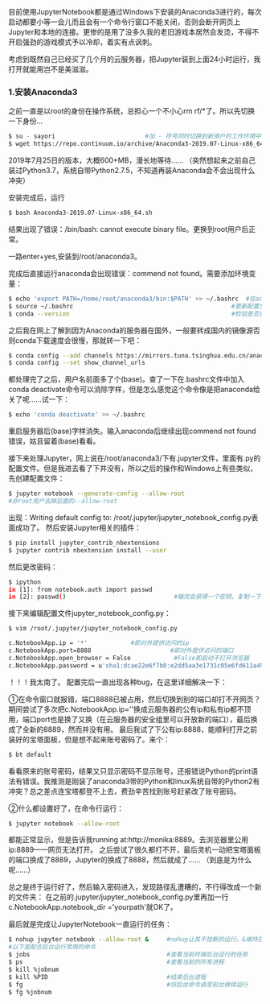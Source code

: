 ﻿目前使用JupyterNotebook都是通过Windows下安装的Anaconda3进行的，每次启动都要小等一会儿而且会有一个命令行窗口不能关闭，否则会断开网页上Jupyter和本地的连接。更惨的是用了没多久我的老旧游戏本居然会发烫，不得不开启强劲的游戏模式予以冷却，着实有点讽刺。

考虑到既然自己已经买了几个月的云服务器，把Jupyter装到上面24小时运行，我打开就能用岂不是美滋滋。

### 1.安装Anaconda3
之前一直是以root的身份在操作系统，总担心一个不小心rm rf/*了。所以先切换一下身份...
```Bash
$ su - sayori                         #加 - 符号同时切换到新用户的工作环境中
$ wget https://repo.continuum.io/archive/Anaconda3-2019.07-Linux-x86_64.sh
```
2019年7月25日的版本，大概600+MB，漫长地等待……
（突然想起来之前自己装过Python3.7，系统自带Python2.7.5，不知道再装Anaconda会不会出现什么冲突）

安装完成后，运行
```Bash
$ bash Anaconda3-2019.07-Linux-x86_64.sh
```
结果出现了错误：/bin/bash: cannot execute binary file。更换到root用户后正常。

一路enter+yes,安装到/root/anaconda3。

完成后直接运行anaconda会出现错误：commend not found。需要添加环境变量：
```Bash
$ echo 'export PATH=/home/root/anaconda3/bin:$PATH' >> ~/.bashrc  #在anaconda的bin目录加入PATH
$ source ~/.bashrc                                    		  #更新配置文件
$ conda --version                                     		  #检验是否安装成功
```

之后我在网上了解到因为Anaconda的服务器在国外，一般要转成国内的镜像源否则conda下载速度会很慢，那就转一下吧：
```Bash
$ conda config --add channels https://mirrors.tuna.tsinghua.edu.cn/anaconda/pkgs/free/
$ conda config --set show_channel_urls
```
都处理完了之后，用户名前面多了个(base)。查了一下在.bashrc文件中加入conda deactivate命令可以消除字样，但是怎么感觉这个命令像是把anaconda给关了呢……试一下：
```Bash
$ echo 'conda deactivate' >> ~/.bashrc
```
重启服务器后(base)字样消失。输入anaconda后继续出现commend not found错误，姑且留着(base)看看。

接下来处理Jupyter，网上说在/root/anaconda3/下有.jupyter文件，里面有.py的配置文件。但是我进去看了下并没有，所以之后的操作和Windows上有些类似，先创建配置文件：
```Bash
$ jupyter notebook --generate-config --allow-root
#非root用户去掉后面的--allow-root
```
出现：Writing default config to: /root/.jupyter/jupyter_notebook_config.py表面成功了。
然后安装Jupyter相关的插件：
```Bash
$ pip install jupyter_contrib_nbextensions
$ jupyter contrib nbextension install --user
```
然后更改密码：
```Bash
$ ipython
in [1]: from notebook.auth import passwd
in [2]: passwd()                              #输完会获得一个密钥，复制一下保存
```
接下来编辑配置文件jupyter_notebook_config.py：
```Bash
$ vim /root/.jupyter/jupyter_notebook_config.py

c.NotebookApp.ip = '*'            #即对外提供访问的ip
c.NotebookApp.port=8888                      #即对外提供访问的端口
c.NotebookApp.open_browser = False            #False即启动不打开浏览器
c.NotebookApp.password = u'sha1:dcae22e6f7b0:e2dd5aa3e1731c05e6fd611a49d616dfcd215bf8'  #密钥
```
！！！我太南了。
配置完后一直出现各种bug，在这里详细解决一下：

①在命令窗口就报错，端口8888已被占用，然后切换到别的端口却打不开网页？
期间尝试了多次把c.NotebookApp.ip=''换成云服务器的公有ip和私有ip都不顶用，端口port也是换了又换（在云服务器的安全组里可以开放新的端口），最后换成了全新的8889，然而并没有用。
最后我试了下公有ip:8888，能顺利打开之前装好的宝塔面板，但是想不起来账号密码了。来个：
```Bash
$ bt default
```
看看原来的账号密码，结果又只显示密码不显示账号，还报错说Python的print语法有错误。我推测是刚装了anaconda3带的Python和linux系统自带的Python2有冲突？总之差点连宝塔都登不上去，费劲辛苦找到账号赶紧改了账号密码。

②什么都设置好了，在命令行运行：
```Bash
$ jupyter notebook --allow-root
```
都能正常显示，但是告诉我running at:http://monika:8889。去浏览器里公用ip:8889——网页无法打开。
之后尝试了很久都打不开，最后灵机一动把宝塔面板的端口换成了8889，Jupyter的换成了8888，然后就成了……
（到底是为什么呢……）

总之是终于运行好了，然后输入密码进入，发现路径乱遭糟的，不行得改成一个新的文件夹：
在之前的.jupyter/jupyter_notebook_config.py里再加一行c.NotebookApp.notebook_dir ='yourpath'就OK了。

最后就是完成让JupyterNotebook一直运行的任务：
```Bash
$ nohup jupyter notebook --allow-root &     #nohup让其不挂断的运行，&维持在后台
#以下是配合后台运行常用的命令
$ jobs                                      #查看当前终端后台运行的任务
$ ps                                        #查看当前的所有进程
$ kill %jobnum
$ kill %PID                                 #结束后台进程
$ fg                                        #将后台命令调至前台继续运行
$ fg %jobnum
```

